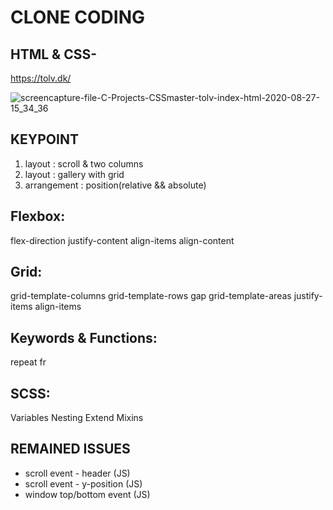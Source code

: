 # CLONE CODING
## HTML & CSS-
https://tolv.dk/

![screencapture-file-C-Projects-CSSmaster-tolv-index-html-2020-08-27-15_34_36](https://user-images.githubusercontent.com/45188497/91400736-21911880-e87b-11ea-8358-d691cb755751.jpg)

## KEYPOINT

1. layout : scroll & two columns
2. layout : gallery with grid
3. arrangement : position(relative && absolute)

## Flexbox:
 flex-direction
 justify-content
 align-items
 align-content  
   
## Grid:
 grid-template-columns
 grid-template-rows
 gap
 grid-template-areas
 justify-items
 align-items  

## Keywords & Functions:
 repeat
 fr  

## SCSS:
 Variables
 Nesting
 Extend
 Mixins

 ## REMAINED ISSUES
 - scroll event - header  (JS)  
 - scroll event - y-position (JS)  
 - window top/bottom event (JS)

